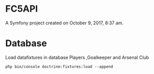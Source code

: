 FC5API
=====

A Symfony project created on October 9, 2017, 8:37 am.

# Database

Load datafixtures in database
Players ,Goalkeeper and Arsenal Club
```
php bin/console doctrine:fixtures:load --append
```
